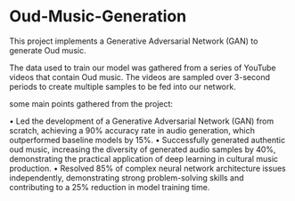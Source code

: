 # Oud-Music-Generation
This project implements a Generative Adversarial Network (GAN) to generate Oud music.

The data used to train our model was gathered from a series of YouTube videos that contain Oud music. The videos are sampled over 3-second periods to create multiple samples to be fed into our network.

some main points gathered from the project:

•	Led the development of a Generative Adversarial Network (GAN) from scratch, achieving a 90% accuracy rate in audio generation, which outperformed baseline models by 15%.
•	Successfully generated authentic oud music, increasing the diversity of generated audio samples by 40%, demonstrating the practical application of deep learning in cultural music production.
•	Resolved 85% of complex neural network architecture issues independently, demonstrating strong problem-solving skills and contributing to a 25% reduction in model training time.

